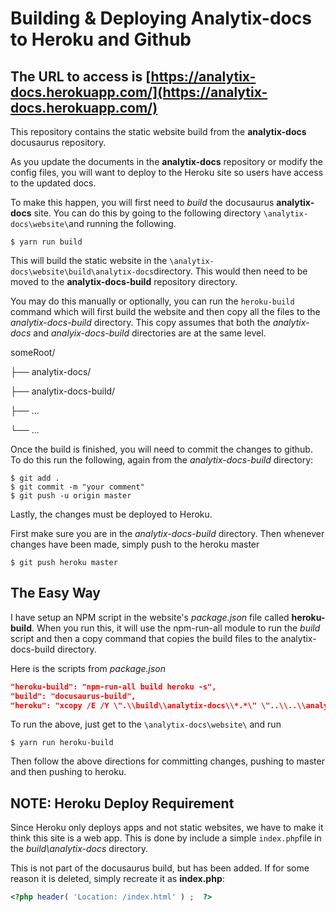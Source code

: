 # Building & Deploying Analytix-docs to Heroku and Github

## The URL to access is [https://analytix-docs.herokuapp.com/](https://analytix-docs.herokuapp.com/)

This repository contains the static website build from the **analytix-docs** docusaurus repository.

As you update the documents in the **analytix-docs** repository or modify the config files, you will want to deploy to the Heroku site so users have access to the updated docs.

To make this happen, you will first need to *build* the docusaurus **analytix-docs** site.  You can do this by going to the following directory `\analytix-docs\website\`and running the following.

```
$ yarn run build
```

This will build the static website in the `\analytix-docs\website\build\analytix-docs`directory.  This would then need to be moved to the **analytix-docs-build** repository directory.

You may do this manually or optionally, you can run the `heroku-build` command which will first build the website and then copy all the files to the *analytix-docs-build* directory.  This copy assumes that both the *analytix-docs* and *analyix-docs-build* directories are at the same level.

someRoot/

├── analytix-docs/

├── analytix-docs-build/

├── ...

└── ...

Once the build is finished, you will need to commit the changes to github.  To do this run the following, again from the *analytix-docs-build* directory:

```
$ git add .
$ git commit -m "your comment"
$ git push -u origin master
```

Lastly, the changes must be deployed to Heroku. 

First make sure you are in the *analytix-docs-build* directory.  Then whenever changes have been made, simply push to the heroku master

```
$ git push heroku master
```

## The Easy Way

I have setup an NPM script in the website's *package.json* file called **heroku-build**.  When you run this, it will use the npm-run-all module to run the *build* script and then a copy command that copies the build files to the analytix-docs-build directory.

Here is the scripts from *package.json*

```json
"heroku-build": "npm-run-all build heroku -s",
"build": "docusaurus-build",
"heroku": "xcopy /E /Y \".\\build\\analytix-docs\\*.*\" \"..\\..\\analytix-docs-build\"",
```

To run the above, just get to the  `\analytix-docs\website\` and run 

```
$ yarn run heroku-build
```

Then follow the above directions for committing changes, pushing to master and then pushing to heroku.

##  NOTE: Heroku Deploy Requirement

Since Heroku only deploys apps and not static websites, we have to make it think this site is a web app.  This is done by include a simple `index.php`file in the *build\analytix-docs* directory.  

This is not part of the docusaurus build, but has been added.  If for some reason it is deleted, simply recreate it as **index.php**:

```php
<?php header( 'Location: /index.html' ) ;  ?>
```



